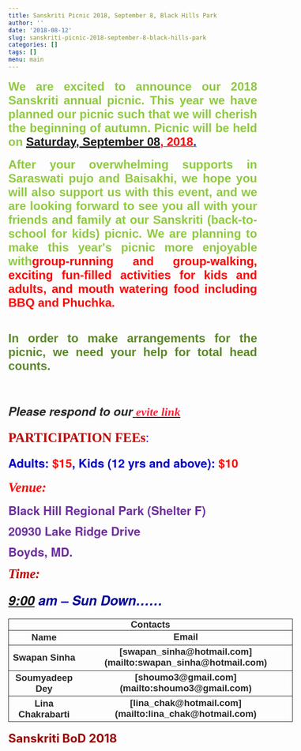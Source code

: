 ```yaml
---
title: Sanskriti Picnic 2018, September 8, Black Hills Park
author: ''
date: '2018-08-12'
slug: sanskriti-picnic-2018-september-8-black-hills-park
categories: []
tags: []
menu: main
---
```


<div class="m_3651760648070337992ydp8053324byiv1158180511ydp29a2da27yiv4100657943x_ydpb74c5f27yiv0429097964ydp947d497cyiv1589891241ydpe5a6aa21yiv5804099950gmail_default"><p class="m_3651760648070337992ydp8053324byiv1158180511ydp29a2da27yiv4100657943x_ydpb74c5f27yiv0429097964ydp947d497cyiv1589891241ydpe5a6aa21yiv5804099950MsoNormal" style="color:rgb(38,40,42);font-family:&quot;Helvetica Neue&quot;,Helvetica,Arial,sans-serif;font-size:large;margin-bottom:0.0001pt;text-align:justify;line-height:normal"><font face="arial
black, sans-serif"><b><span style="font-size:18pt"><font color="#8FCA40">We are excited to announce our 2018 <b><span style="font-size:18pt">Sanskriti </span></b>annual picnic. This year
we have planned our picnic such that we will cherish the beginning of
autumn.  Picnic will be held on </font></span></b><b><u><span style="color:red;font-size:18pt"><a href="http://airmail.calendar/2018-09-08%2012:00:00%20EDT" target="_blank" data-saferedirecturl="https://www.google.com/url?hl=en&amp;q=http://airmail.calendar/2018-09-08%252012:00:00%2520EDT&amp;source=gmail&amp;ust=1535363919732000&amp;usg=AFQjCNEfGdIDEPvDYCMhEaOjh9D8_Z8_-A">Saturday,
September 08</a>, 2018</span><span style="font-size:18pt"><font color="#000099">.</font></span></u></b></font><br clear="none"></p><p class="m_3651760648070337992ydp8053324byiv1158180511ydp29a2da27yiv4100657943x_ydpb74c5f27yiv0429097964ydp947d497cyiv1589891241ydpe5a6aa21yiv5804099950MsoNormal" style="color:rgb(38,40,42);font-family:&quot;Helvetica Neue&quot;,Helvetica,Arial,sans-serif;font-size:large;margin-bottom:0.0001pt;text-align:justify;line-height:normal"><b><span style="font-size:18pt;color:red"><font face="comic sans ms,
sans-serif"> </font></span></b></p><div style="color:rgb(38,40,42);font-family:&quot;Helvetica Neue&quot;,Helvetica,Arial,sans-serif;font-size:large;margin-bottom:0.0001pt;text-align:justify;line-height:normal"><font face="comic sans ms, sans-serif"><b><span style="font-size:18pt"><font color="#8FCA40">After your overwhelming
supports in Saraswati pujo and Baisakhi, we hope you will also support
us with this event, and we are looking forward to see you all with your
friends and family at our Sanskriti (back-to-school for kids) picnic.</font></span><span style="color:red;font-size:18pt"> </span><span style="font-size:18pt"><font color="#8FCA40">We are planning to make this year&#39;s picnic
more enjoyable with</font></span><span style="color:red;font-size:18pt">group-running and group-walking, exciting fun-filled activities
for kids and adults,  and mouth watering food including BBQ and Phuchka.</span></b></font></div><div style="color:rgb(38,40,42);font-family:&quot;Helvetica Neue&quot;,Helvetica,Arial,sans-serif;font-size:large;margin-bottom:0.0001pt;text-align:justify;line-height:normal"><br clear="none"></div><p class="m_3651760648070337992ydp8053324byiv1158180511ydp29a2da27yiv4100657943x_ydpb74c5f27yiv0429097964ydp947d497cyiv1589891241ydpe5a6aa21yiv5804099950MsoNormal" style="color:rgb(38,40,42);font-family:&quot;Helvetica Neue&quot;,Helvetica,Arial,sans-serif;font-size:large;margin-bottom:0.0001pt;text-align:justify;line-height:normal"><font color="#5B8828" face="trebuchet ms, sans-serif"><b><span style="font-size:18pt">In order to make arrangements for the picnic,
we need your help for total head counts. </span></b></font></p><p class="m_3651760648070337992ydp8053324byiv1158180511ydp29a2da27yiv4100657943x_ydpb74c5f27yiv0429097964ydp947d497cyiv1589891241ydpe5a6aa21yiv5804099950MsoNormal" style="color:rgb(38,40,42);font-family:&quot;Helvetica Neue&quot;,Helvetica,Arial,sans-serif;font-size:large;margin-bottom:0.0001pt;text-align:justify;line-height:normal"><font color="#5B8828" face="trebuchet ms, sans-serif"><b><i><u><span style="font-size:18pt"><br></span></u></i></b></font></p><p class="m_3651760648070337992ydp8053324byiv1158180511ydp29a2da27yiv4100657943x_ydpb74c5f27yiv0429097964ydp947d497cyiv1589891241ydpe5a6aa21yiv5804099950MsoNormal" style="margin-bottom:0.0001pt;text-align:justify;line-height:normal"><font style="color:rgb(38,40,42);font-family:&quot;Helvetica Neue&quot;,Helvetica,Arial,sans-serif;font-size:large" color="#5B8828" face="trebuchet ms, sans-serif"><b><i><span style="font-size:18pt">Please</span></i></b><b><i><span style="font-size:18pt"> respond to our<u> </u></span></i></b></font><a href="http://evite.me/RfmfnBagX4" style="font-size:24px" target="_blank" data-saferedirecturl="https://www.google.com/url?hl=en&amp;q=http://evite.me/RfmfnBagX4&amp;source=gmail&amp;ust=1535363919732000&amp;usg=AFQjCNELyAIwSljeky9dWnlBxnFB3Al6sQ"><font color="#ff233d" face="Trebuchet MS"><b><i>evite link</i></b></font></a><font style="color:rgb(38,40,42);font-family:&quot;Helvetica Neue&quot;,Helvetica,Arial,sans-serif;font-size:large" color="#5B8828" face="trebuchet ms, sans-serif"><b><i><u><span style="font-size:18pt"></span></u></i></b></font></p><p class="m_3651760648070337992ydp8053324byiv1158180511ydp29a2da27yiv4100657943x_ydpb74c5f27yiv0429097964ydp947d497cyiv1589891241ydpe5a6aa21yiv5804099950MsoNormal" style="color:rgb(38,40,42);font-family:&quot;Helvetica Neue&quot;,Helvetica,Arial,sans-serif;font-size:large;margin-bottom:0.0001pt;text-align:justify;line-height:normal"><span style="font-size:12pt"> </span></p><p class="m_3651760648070337992ydp8053324byiv1158180511ydp29a2da27yiv4100657943x_ydpb74c5f27yiv0429097964ydp947d497cyiv1589891241ydpe5a6aa21yiv5804099950MsoNormal" style="color:rgb(38,40,42);font-family:&quot;Helvetica Neue&quot;,Helvetica,Arial,sans-serif;font-size:large;margin-bottom:0.0001pt;line-height:normal"><b><span style="font-size:20pt;font-family:algerian;color:rgb(192,0,0)">PARTICIPATION FEEs</span></b><span style="font-size:18pt;color:rgb(0,0,204)">:</span></p><p class="m_3651760648070337992ydp8053324byiv1158180511ydp29a2da27yiv4100657943x_ydpb74c5f27yiv0429097964ydp947d497cyiv1589891241ydpe5a6aa21yiv5804099950MsoNormal" style="color:rgb(38,40,42);font-family:&quot;Helvetica Neue&quot;,Helvetica,Arial,sans-serif;font-size:large;margin-bottom:0.0001pt;line-height:normal"><b><span style="font-size:18pt;color:rgb(0,0,204)">Adults: </span><span style="font-size:18pt;color:red">$15</span><span style="font-size:18pt;color:rgb(0,0,204)">,
Kids (12 yrs and above): </span><span style="font-size:18pt;color:red">$10</span></b></p><p class="m_3651760648070337992ydp8053324byiv1158180511ydp29a2da27yiv4100657943x_ydpb74c5f27yiv0429097964ydp947d497cyiv1589891241ydpe5a6aa21yiv5804099950MsoNormal" style="color:rgb(38,40,42);font-family:&quot;Helvetica Neue&quot;,Helvetica,Arial,sans-serif;font-size:large;margin-bottom:0.0001pt;line-height:normal"><span style="font-size:14.5pt"> </span></p><p class="m_3651760648070337992ydp8053324byiv1158180511ydp29a2da27yiv4100657943x_ydpb74c5f27yiv0429097964ydp947d497cyiv1589891241ydpe5a6aa21yiv5804099950MsoNormal" style="color:rgb(38,40,42);font-family:&quot;Helvetica Neue&quot;,Helvetica,Arial,sans-serif;font-size:large;margin-bottom:0.0001pt;line-height:normal"><b><i><span style="font-size:20pt;font-family:algerian;color:red">Venue:</span></i></b></p><p class="m_3651760648070337992ydp8053324byiv1158180511ydp29a2da27yiv4100657943x_ydpb74c5f27yiv0429097964ydp947d497cyiv1589891241ydpe5a6aa21yiv5804099950MsoNormal" style="color:rgb(38,40,42);font-family:&quot;Helvetica Neue&quot;,Helvetica,Arial,sans-serif;font-size:large;margin-bottom:0.0001pt;line-height:18pt"><b><span style="font-size:18pt;color:rgb(112,48,160)">Black Hill Regional Park (Shelter F)</span></b></p><p class="m_3651760648070337992ydp8053324byiv1158180511ydp29a2da27yiv4100657943x_ydpb74c5f27yiv0429097964ydp947d497cyiv1589891241ydpe5a6aa21yiv5804099950MsoNormal" style="color:rgb(38,40,42);font-family:&quot;Helvetica Neue&quot;,Helvetica,Arial,sans-serif;font-size:large;margin-bottom:0.0001pt;line-height:18pt"><b><span style="font-size:18pt;color:rgb(112,48,160)">20930 Lake Ridge Drive</span></b></p><p class="m_3651760648070337992ydp8053324byiv1158180511ydp29a2da27yiv4100657943x_ydpb74c5f27yiv0429097964ydp947d497cyiv1589891241ydpe5a6aa21yiv5804099950MsoNormal" style="color:rgb(38,40,42);font-family:&quot;Helvetica Neue&quot;,Helvetica,Arial,sans-serif;font-size:large;margin-bottom:0.0001pt;line-height:18pt"><b><span style="font-size:18pt;color:rgb(112,48,160)">Boyds, MD.</span></b></p><p class="m_3651760648070337992ydp8053324byiv1158180511ydp29a2da27yiv4100657943x_ydpb74c5f27yiv0429097964ydp947d497cyiv1589891241ydpe5a6aa21yiv5804099950MsoNormal" style="color:rgb(38,40,42);font-family:&quot;Helvetica Neue&quot;,Helvetica,Arial,sans-serif;font-size:large;margin-bottom:0.0001pt;text-align:justify;line-height:normal"><b><span style="font-size:18pt;color:rgb(0,0,153)"> </span></b></p><p class="m_3651760648070337992ydp8053324byiv1158180511ydp29a2da27yiv4100657943x_ydpb74c5f27yiv0429097964ydp947d497cyiv1589891241ydpe5a6aa21yiv5804099950MsoNormal" style="color:rgb(38,40,42);font-family:&quot;Helvetica Neue&quot;,Helvetica,Arial,sans-serif;font-size:large;margin-bottom:0.0001pt;line-height:normal"><b><i><span style="font-size:20pt;font-family:algerian;color:rgb(192,0,0)">Time:</span></i></b></p><p class="m_3651760648070337992ydp8053324byiv1158180511ydp29a2da27yiv4100657943x_ydpb74c5f27yiv0429097964ydp947d497cyiv1589891241ydpe5a6aa21yiv5804099950MsoNormal" style="color:rgb(38,40,42);font-family:&quot;Helvetica Neue&quot;,Helvetica,Arial,sans-serif;font-size:large;margin-bottom:0.0001pt;line-height:normal"><b><i><span style="font-size:20pt;color:rgb(0,0,153)"><a href="http://airmail.calendar/2018-08-12%2021:00:00%20EDT" target="_blank" data-saferedirecturl="https://www.google.com/url?hl=en&amp;q=http://airmail.calendar/2018-08-12%252021:00:00%2520EDT&amp;source=gmail&amp;ust=1535363919733000&amp;usg=AFQjCNFmNkZdqLAs6KHL5oblTK1gWsczFA">9:00</a> am –
Sun Down……</span></i></b><b><i><span style="font-size:14pt;color:rgb(0,0,153)"> </span></i></b></p>

<p/>
<table style="font-family:Helvetica, Arial, sans-serif; font-size: 14pt;color: rgb(38,40,42);width: 6in;" border="0" cellspacing="0" cellpadding="0">
  <tbody>
    <tr>
      <td colspan='2' rowspan='1' style='text-align:center;border:1pt solid; padding:0in 5.4pt' valign='top'> <b>Contacts</b> </td>
    </tr>
    <tr style="border:1pt solid;padding:0in 5.4pt">
      <td colspan='1' rowspan='1'style="border: 1pt; padding: 0in 5.4pt;text-align: center;"><b>Name</b> </td><td colspan='1' rowspan='1' style = "text-align:center;"><b>Email</b></td>
    </tr>
    <tr style="border:1pt solid;padding:0in 5.4pt">
      <td colspan='1' rowspan='1'style="border: 1pt; padding: 0in 5.4pt;text-align: center;"><b>Swapan Sinha</b> </td><td colspan='1' rowspan='1' style = "text-align:center;"><b>
      [swapan_sinha@hotmail.com](mailto:swapan_sinha@hotmail.com)</b></td>
    </tr>
    <tr style="border:1pt solid;padding:0in 5.4pt">
      <td colspan='1' rowspan='1'style="border: 1pt; padding: 0in 5.4pt;text-align: center;"><b>Soumyadeep Dey</b> </td><td colspan='1' rowspan='1' style = "text-align:center;"><b>
      [shoumo3@gmail.com](mailto:shoumo3@gmail.com)</b></td>
    </tr>
    <tr style="border:1pt solid;padding:0in 5.4pt">
      <td colspan='1' rowspan='1'style="border: 1pt; padding: 0in 5.4pt;text-align: center;"><b>Lina Chakrabarti</b> </td><td colspan='1' rowspan='1' style = "text-align:center;"><b>
      [lina_chak@hotmail.com](mailto:lina_chak@hotmail.com)</b></td>
    </tr>
  </tbody>
<table>
<p/>
<p  style="color:rgb(38,40,42);font-family:"Helvetica Neue,Helvetica,Arial,sans-serif";font-style:normal;font-variant-caps:normal;font-weight:normal;letter-spacing:normal;text-align:start;text-indent:0px;text-transform:none;white-space:normal;word-spacing:0px;text-decoration:none;margin-bottom:0.0001pt;font-size:large;line-height:normal"><b><span style="font-size:18pt;color:rgb(153,0,0)">Sanskriti BoD 2018</span></b></p>